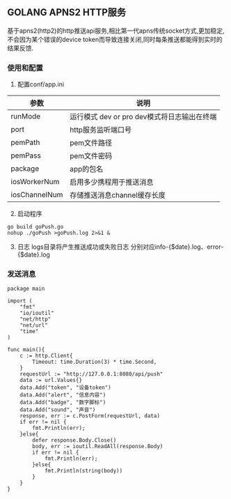 ## GOLANG APNS2 HTTP服务

基于apns2(http2)的http推送api服务,相比第一代apns传统socket方式,更加稳定,不会因为某个错误的device token而导致连接关闭,同时每条推送都能得到实时的结果反馈.

### 使用和配置

1. 配置conf/app.ini

| 参数            | 说明                            |
| ------------- | ----------------------------- |
| runMode       | 运行模式 dev or pro dev模式将日志输出在终端 |
| port          | http服务监听端口号                   |
| pemPath       | pem文件路径                       |
| pemPass       | pem文件密码                       |
| package       | app的包名                        |
| iosWorkerNum  | 启用多少携程用于推送消息                  |
| iosChannelNum | 存储推送消息channel缓存长度             |

2. 启动程序

```
go build goPush.go
nohup ./goPush >goPush.log 2>&1 &
```

3. 日志 logs目录将产生推送成功或失败日志 分别对应info-{$date}.log、error-{$date}.log

### 发送消息

```golang
package main

import (
	"fmt"
	"io/ioutil"
	"net/http"
	"net/url"
	"time"
)

func main(){
	c := http.Client{
		Timeout: time.Duration(3) * time.Second,
	}
	requestUrl := "http://127.0.0.1:8080/api/push"
	data := url.Values{}
	data.Add("token", "设备token")
	data.Add("alert", "信息内容")
	data.Add("badge", "数字脚标")
	data.Add("sound", "声音")
	response, err := c.PostForm(requestUrl, data)
	if err != nil {
		fmt.Println(err);
	}else{
		defer response.Body.Close()
		body, err := ioutil.ReadAll(response.Body)
		if err != nil {
			fmt.Println(err);
		}else{
			fmt.Println(string(body))
		}
	}	
}
```